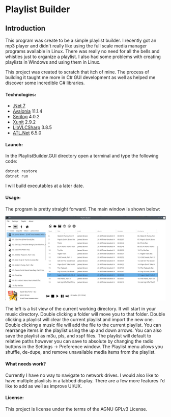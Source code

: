 # Playlist Builder

## Introduction

This program was create to be a simple playlist builder. I recently got an mp3 player and didn't really like using the full scale media manager programs available in Linux. There was really no need for all the bells and whistles just to organize a playlist. I also had some problems with creating playlists in Windows and using them in Linux. 

This project was created to scratch that itch of mine. The process of building it taught me more in C# GUI development as well as helped me discover some incredible C# libraries. 

#### Technologies:

- [.Net 7](https://dotnet.microsoft.com/en-us/download/dotnet/7.0)
- [Avalonia](https://github.com/AvaloniaUI/Avalonia) 11.1.4
- [Serilog](https://serilog.net/) 4.0.2
- [Xunit](https://xunit.net/) 2.9.2
- [LibVLCSharp](https://github.com/videolan/libvlcsharp) 3.8.5
- [ATL.Net](https://github.com/Zeugma440/atldotnet) 6.5.0

#### Launch:

In the PlaylistBuilder.GUI directory open a terminal and type the following code:

```
dotnet restore
dotnet run
```

I will build executables at a later date.

#### Usage:

The program is pretty straight forward. The main window is shown below:

![Main Window](Images/version_0.2.0.png)

The left is a list view of the current working directory. It will start in your music directory. Double clicking a 
folder will move you to that folder. Double clicking a playlist will clear the current playlist and import the new one. 
Double clicking a music file will add the file to the current playlist. You can rearrange items in the playlist using 
the up and down arrows. You can also save the playlist as m3u, pls, and xspf files. The playlist will default to 
relative paths however you can save to absolute by changing the radio buttons in the Settings -> Preference window. The 
Playlist menu allows you shuffle, de-dupe, and remove unavailable media items from the playlist.

#### What needs work?

Currently I have no way to navigate to network drives. I would also like to have multiple playlists in a tabbed display.
There are a few more features I'd like to add as well as improve UI/UX.

#### License:

This project is license under the terms of the AGNU GPLv3 License.